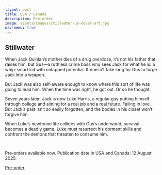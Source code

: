 ```yaml
---
layout: post
title: USA / Canada
description: Pre-order
image: assets/images/stillwater-us-cover-art.jpg
nav-menu: true
---
```


<h2 id="stillwater">Stillwater</h2>
<p>When Jack Quinlan’s mother dies of a drug overdose, it’s not his father that raises him, but Gus—a ruthless crime boss who sees Jack for what he is: a whip-smart kid with untapped potential. It doesn’t take long for Gus to forge Jack into a weapon.</p>
<p>But Jack was also self-aware enough to know where this sort of life was going to lead him. When the time was right, he got out. Or so he thought.</p>
<p>Seven years later, Jack is now Luke Harris, a regular guy putting himself through college and aiming for a real job and a real future. Falling in love. But Jack’s past isn’t so easily forgotten, and the bodies in his closet won’t forgive him.</p>
<p>When Luke’s newfound life collides with Gus’s underworld, survival becomes a deadly game. Luke must resurrect his dormant skills and confront the demons that threaten to consume him.</p>
<br>
<p>Pre-orders available now.  Publication date in USA and Canada: 12 August 2025.</p>
<p><a href="https://groveatlantic.com/book/stillwater/" class="button">Pre-order</a></p>
